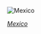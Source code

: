 
![Mexico](https://www.gstatic.com/prettyearth/assets/full/1488.jpg)

*[Mexico](https://www.google.com/maps/@19.494924,-99.013896,17z/data=!3m1!1e3)*
